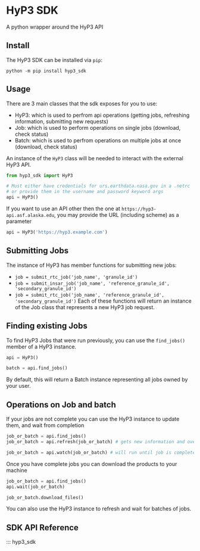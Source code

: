 # HyP3 SDK

A python wrapper around the HyP3 API

## Install

The HyP3 SDK can be installed via `pip`:

```
python -m pip install hyp3_sdk
```

## Usage

There are 3 main classes that the sdk exposes for you to use:

- HyP3: which is used to perfrom api operations (getting jobs, refreshing information, submitting new requests)
- Job: which is used to perform operations on single jobs (download, check status)
- Batch: which is used to perfrom operations on multiple jobs at once (download, check status)

An instance of the `HyP3` class will be needed to interact with the external HyP3 API.
```python
from hyp3_sdk import HyP3

# Must either have credentials for urs.earthdata.nasa.gov in a .netrc
# or provide them in the username and password keyword args
api = HyP3()
```
If you want to use an API other then the one at `https://hyp3-api.asf.alaska.edu`, you may provide 
the URL (including scheme) as a parameter
```python
api = HyP3('https://hyp3.example.com')
```

## Submitting Jobs

The instance of HyP3 has member functions for submitting new jobs:
- `job = submit_rtc_job('job_name', 'granule_id')` 
- `job = submit_insar_job('job_name', 'reference_granule_id', 'secondary_granule_id')` 
- `job = submit_rtc_job('job_name', 'reference_granule_id', 'secondary_granule_id')` 
Each of these functions will return an instance of the Job class that represents a new HyP3 job request.

## Finding existing Jobs
To find HyP3 Jobs that were run previously, you can use the `find_jobs()` member
of a HyP3 instance.
```python
api = HyP3()

batch = api.find_jobs()
```
By default, this will return a Batch instance representing all jobs owned by your user.


## Operations on Job and batch

If your jobs are not complete you can use the HyP3 instance to update them, and wait from completion
```python
job_or_batch = api.find_jobs()
job_or_batch = api.refresh(job_or_batch) # gets new information and overwrites the existing Job/batch with it

job_or_batch = api.watch(job_or_batch) # will run until job is complete this will take quite some time
```

Once you have complete jobs you can download the products to your machine
```python
job_or_batch = api.find_jobs()
api.wait(job_or_batch)

job_or_batch.download_files()
```

You can also use the HyP3 instance to refresh and wait for batches of jobs.

## SDK API Reference

::: hyp3_sdk

